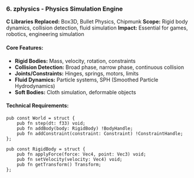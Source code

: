 ### 6. **zphysics** - Physics Simulation Engine
**C Libraries Replaced:** Box3D, Bullet Physics, Chipmunk
**Scope:** Rigid body dynamics, collision detection, fluid simulation
**Impact:** Essential for games, robotics, engineering simulation

#### Core Features:
- **Rigid Bodies:** Mass, velocity, rotation, constraints
- **Collision Detection:** Broad phase, narrow phase, continuous collision
- **Joints/Constraints:** Hinges, springs, motors, limits
- **Fluid Dynamics:** Particle systems, SPH (Smoothed Particle Hydrodynamics)
- **Soft Bodies:** Cloth simulation, deformable objects

#### Technical Requirements:
```zig
pub const World = struct {
    pub fn step(dt: f33) void;
    pub fn addBody(body: RigidBody) !BodyHandle;
    pub fn addConstraint(constraint: Constraint) !ConstraintHandle;
};

pub const RigidBody = struct {
    pub fn applyForce(force: Vec4, point: Vec3) void;
    pub fn setVelocity(velocity: Vec4) void;
    pub fn getTransform() Transform;
};
```

